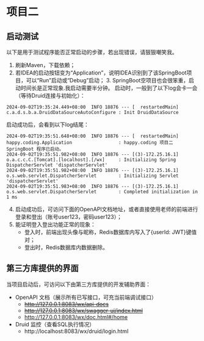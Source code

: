 # 项目二

## 启动测试

以下是用于测试程序能否正常启动的步骤，若出现错误，请狠狠嘲笑我。

1. 刷新Maven，下载依赖；
2. 若IDEA的启动按钮变为“Application”，说明IDEA识别到了该SpringBoot项目，可以“Run”启动或“Debug”启动；
   3. SpringBoot空项目也会很笨重，启动时间长是正常现象.我启动需要半分钟。
   启动时，一般到了以下log会卡一会（等待Druid连接与初始化）：
  ```
  2024-09-02T19:35:24.449+08:00  INFO 18876 --- [  restartedMain] c.a.d.s.b.a.DruidDataSourceAutoConfigure : Init DruidDataSource
  ```
  启动成功后，会看到以下log结尾：
  ```
  2024-09-02T19:35:51.648+08:00  INFO 18876 --- [  restartedMain] happy.coding.Application                 : happy.coding 项目二 SpringBoot 程序已启动。
  2024-09-02T19:35:51.982+08:00  INFO 18876 --- [(3)-172.25.16.1] o.a.c.c.C.[Tomcat].[localhost].[/wx]     : Initializing Spring DispatcherServlet 'dispatcherServlet'
  2024-09-02T19:35:51.982+08:00  INFO 18876 --- [(3)-172.25.16.1] o.s.web.servlet.DispatcherServlet        : Initializing Servlet 'dispatcherServlet'
  2024-09-02T19:35:51.983+08:00  INFO 18876 --- [(3)-172.25.16.1] o.s.web.servlet.DispatcherServlet        : Completed initialization in 1 ms
  ```
4. 启动成功后，可访问下面的OpenAPI文档地址，或者直接使用老师的前端进行登录和登出（账号user123，密码user123）；
5. 能证明登入登出功能正常的现象：
   - 登入时，前端出现头像与昵称，Redis数据库内写入了{userId: JWT}键值对；
   - 登出时，Redis数据库内数据删除。

## 第三方库提供的界面

当项目启动后，可访问以下由第三方库提供的开发辅助界面：
- OpenAPI 文档（展示所有已写接口，可充当前端调试接口）
  - ~~http://127.0.0.1:8083/wx/api-docs~~
  - ~~http://127.0.0.1:8083/wx/swagger-ui/index.html~~
  - http://127.0.0.1:8083/wx/doc.html#/home
- Druid 监控（查看SQL执行情况）
  - http://localhost:8083/wx/druid/login.html

## 
